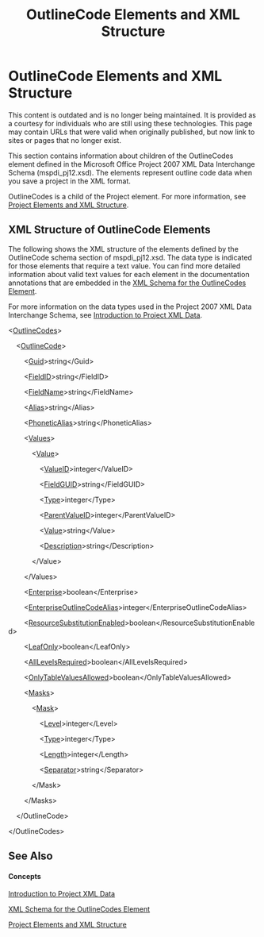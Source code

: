 ﻿---
title: OutlineCode Elements and XML Structure
TOCTitle: OutlineCode Elements and XML Structure
ms:assetid: 9765ae1e-5f80-4932-a576-467833fbc42b
ms:mtpsurl: https://msdn.microsoft.com/en-us/library/Bb968596(v=office.12)
ms:contentKeyID: 13188287
ms.date: 05/05/2014
mtps_version: v=office.12
f1_keywords:
- XML and Project
- XML in Project
- XML structure in Project
- Project and XML
- Project XML elements
- Project 2007 XML
- Project XML structure
---

# OutlineCode Elements and XML Structure

This content is outdated and is no longer being maintained. It is provided as a courtesy for individuals who are still using these technologies. This page may contain URLs that were valid when originally published, but now link to sites or pages that no longer exist.

This section contains information about children of the OutlineCodes element defined in the Microsoft Office Project 2007 XML Data Interchange Schema (mspdi\_pj12.xsd). The elements represent outline code data when you save a project in the XML format.

OutlineCodes is a child of the Project element. For more information, see [Project Elements and XML Structure](bb968439\(v=office.12\).md).

## XML Structure of OutlineCode Elements

The following shows the XML structure of the elements defined by the OutlineCode schema section of mspdi\_pj12.xsd. The data type is indicated for those elements that require a text value. You can find more detailed information about valid text values for each element in the documentation annotations that are embedded in the [XML Schema for the OutlineCodes Element](bb968584\(v=office.12\).md).

For more information on the data types used in the Project 2007 XML Data Interchange Schema, see [Introduction to Project XML Data](bb968652\(v=office.12\).md).

\<[OutlineCodes](bb968732\(v=office.12\).md)\>

    \<[OutlineCode](bb968410\(v=office.12\).md)\>

        \<[Guid](bb968441\(v=office.12\).md)\>string\</Guid\>

        \<[FieldID](bb968474\(v=office.12\).md)\>string\</FieldID\>

        \<[FieldName](bb968619\(v=office.12\).md)\>string\</FieldName\>

        \<[Alias](bb968395\(v=office.12\).md)\>string\</Alias\>

        \<[PhoneticAlias](bb968672\(v=office.12\).md)\>string\</PhoneticAlias\>

        \<[Values](bb968604\(v=office.12\).md)\>

            \<[Value](bb968696\(v=office.12\).md)\>

                \<[ValueID](bb968406\(v=office.12\).md)\>integer\</ValueID\>

                \<[FieldGUID](bb968634\(v=office.12\).md)\>string\</FieldGUID\>

                \<[Type](bb968434\(v=office.12\).md)\>integer\</Type\>

                \<[ParentValueID](bb968739\(v=office.12\).md)\>integer\</ParentValueID\>

                \<[Value](bb968696\(v=office.12\).md)\>string\</Value\>

                \<[Description](bb968567\(v=office.12\).md)\>string\</Description\>

            \</Value\>

        \</Values\>

        \<[Enterprise](bb968519\(v=office.12\).md)\>boolean\</Enterprise\>

        \<[EnterpriseOutlineCodeAlias](bb968491\(v=office.12\).md)\>integer\</EnterpriseOutlineCodeAlias\>

        \<[ResourceSubstitutionEnabled](bb968443\(v=office.12\).md)\>boolean\</ResourceSubstitutionEnabled\>

        \<[LeafOnly](bb968419\(v=office.12\).md)\>boolean\</LeafOnly\>

        \<[AllLevelsRequired](bb968417\(v=office.12\).md)\>boolean\</AllLevelsRequired\>

        \<[OnlyTableValuesAllowed](bb968454\(v=office.12\).md)\>boolean\</OnlyTableValuesAllowed\>

        \<[Masks](bb968478\(v=office.12\).md)\>

            \<[Mask](bb968659\(v=office.12\).md)\>

                \<[Level](bb968635\(v=office.12\).md)\>integer\</Level\>

                \<[Type](bb968434\(v=office.12\).md)\>integer\</Type\>

                \<[Length](bb968526\(v=office.12\).md)\>integer\</Length\>

                \<[Separator](bb968421\(v=office.12\).md)\>string\</Separator\>

            \</Mask\>

        \</Masks\>

    \</OutlineCode\>

\</OutlineCodes\>

## See Also

#### Concepts

[Introduction to Project XML Data](bb968652\(v=office.12\).md)

[XML Schema for the OutlineCodes Element](bb968584\(v=office.12\).md)

[Project Elements and XML Structure](bb968439\(v=office.12\).md)

